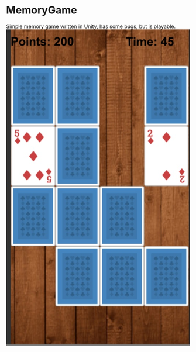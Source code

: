 # MemoryGame
Simple memory game written in Unity, has some bugs, but is playable.
![Game Screenshot](https://github.com/promanowicz/MemoryGame/blob/master/memory_screenshot.jpg?raw=true)
